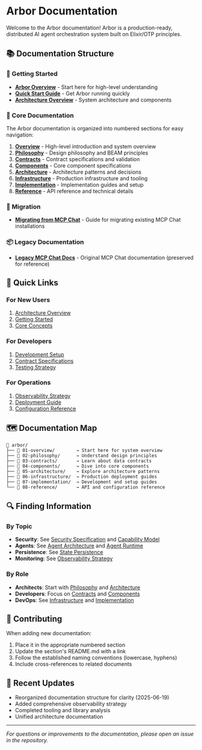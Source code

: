 # Arbor Documentation

Welcome to the Arbor documentation! Arbor is a production-ready, distributed AI agent orchestration system built on Elixir/OTP principles.

## 📚 Documentation Structure

### 🚀 Getting Started

- **[Arbor Overview](./arbor/01-overview/README.md)** - Start here for high-level understanding
- **[Quick Start Guide](./arbor/07-implementation/getting-started.md)** - Get Arbor running quickly
- **[Architecture Overview](./arbor/01-overview/architecture-overview.md)** - System architecture and components

### 📖 Core Documentation

The Arbor documentation is organized into numbered sections for easy navigation:

1. **[Overview](./arbor/01-overview/README.md)** - High-level introduction and system overview
2. **[Philosophy](./arbor/02-philosophy/README.md)** - Design philosophy and BEAM principles
3. **[Contracts](./arbor/03-contracts/README.md)** - Contract specifications and validation
4. **[Components](./arbor/04-components/README.md)** - Core component specifications
5. **[Architecture](./arbor/05-architecture/README.md)** - Architecture patterns and decisions
6. **[Infrastructure](./arbor/06-infrastructure/README.md)** - Production infrastructure and tooling
7. **[Implementation](./arbor/07-implementation/README.md)** - Implementation guides and setup
8. **[Reference](./arbor/08-reference/README.md)** - API reference and technical details

### 🔄 Migration

- **[Migrating from MCP Chat](./migration/mcp-chat-to-arbor.md)** - Guide for migrating existing MCP Chat installations

### 📦 Legacy Documentation

- **[Legacy MCP Chat Docs](./legacy/README.md)** - Original MCP Chat documentation (preserved for reference)

## 🎯 Quick Links

### For New Users
1. [Architecture Overview](./arbor/01-overview/architecture-overview.md)
2. [Getting Started](./arbor/07-implementation/getting-started.md)
3. [Core Concepts](./arbor/08-reference/glossary.md)

### For Developers
1. [Development Setup](./arbor/07-implementation/development-setup.md)
2. [Contract Specifications](./arbor/03-contracts/core-contracts.md)
3. [Testing Strategy](./arbor/07-implementation/testing-strategy.md)

### For Operations
1. [Observability Strategy](./arbor/06-infrastructure/observability.md)
2. [Deployment Guide](./arbor/06-infrastructure/deployment.md)
3. [Configuration Reference](./arbor/08-reference/configuration.md)

## 🗺️ Documentation Map

```
📁 arbor/
├── 📂 01-overview/        → Start here for system overview
├── 📂 02-philosophy/      → Understand design principles
├── 📂 03-contracts/       → Learn about data contracts
├── 📂 04-components/      → Dive into core components
├── 📂 05-architecture/    → Explore architecture patterns
├── 📂 06-infrastructure/  → Production deployment guides
├── 📂 07-implementation/  → Development and setup guides
└── 📂 08-reference/       → API and configuration reference
```

## 🔍 Finding Information

### By Topic

- **Security**: See [Security Specification](./arbor/04-components/arbor-security/specification.md) and [Capability Model](./arbor/04-components/arbor-security/capability-model.md)
- **Agents**: See [Agent Architecture](./arbor/05-architecture/agent-architecture.md) and [Agent Runtime](./arbor/04-components/arbor-core/agent-runtime.md)
- **Persistence**: See [State Persistence](./arbor/04-components/arbor-persistence/state-persistence.md)
- **Monitoring**: See [Observability Strategy](./arbor/06-infrastructure/observability.md)

### By Role

- **Architects**: Start with [Philosophy](./arbor/02-philosophy/README.md) and [Architecture](./arbor/05-architecture/README.md)
- **Developers**: Focus on [Contracts](./arbor/03-contracts/README.md) and [Components](./arbor/04-components/README.md)
- **DevOps**: See [Infrastructure](./arbor/06-infrastructure/README.md) and [Implementation](./arbor/07-implementation/README.md)

## 📝 Contributing

When adding new documentation:
1. Place it in the appropriate numbered section
2. Update the section's README.md with a link
3. Follow the established naming conventions (lowercase, hyphens)
4. Include cross-references to related documents

## 🔄 Recent Updates

- Reorganized documentation structure for clarity (2025-06-19)
- Added comprehensive observability strategy
- Completed tooling and library analysis
- Unified architecture documentation

---

*For questions or improvements to the documentation, please open an issue in the repository.*